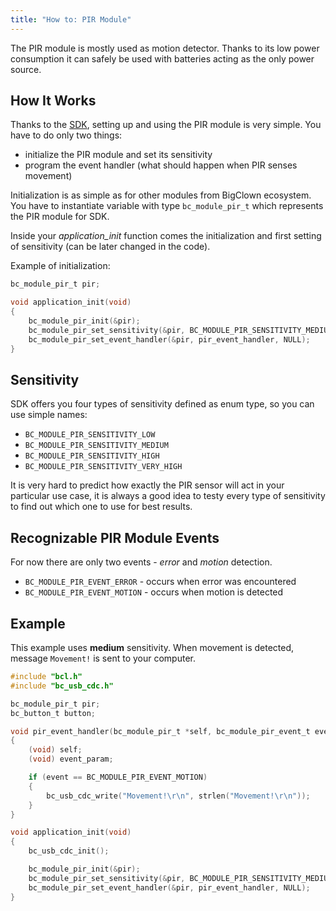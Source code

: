 ```yaml
---
title: "How to: PIR Module"
---
```


The PIR module is mostly used as motion detector. Thanks to its low power consumption it can safely be used with batteries acting as the only power source.


## How It Works
Thanks to the [SDK](https://sdk.bigclown.com/group__bc__module__pir.html), setting up and using the PIR module is very simple. You have to do only two things:
- initialize the PIR module and set its sensitivity
- program the event handler (what should happen when PIR senses movement)

Initialization is as simple as for other modules from BigClown ecosystem. You have to instantiate variable with type `bc_module_pir_t` which represents the PIR module for SDK.

Inside your *application_init* function comes the initialization and first setting of sensitivity (can be later changed in the code).

Example of initialization:
```c
bc_module_pir_t pir;

void application_init(void)
{
    bc_module_pir_init(&pir);
    bc_module_pir_set_sensitivity(&pir, BC_MODULE_PIR_SENSITIVITY_MEDIUM);
    bc_module_pir_set_event_handler(&pir, pir_event_handler, NULL);
}

```

## Sensitivity
SDK offers you four types of sensitivity defined as enum type, so you can use simple names:

- `BC_MODULE_PIR_SENSITIVITY_LOW`
- `BC_MODULE_PIR_SENSITIVITY_MEDIUM`
- `BC_MODULE_PIR_SENSITIVITY_HIGH`
- `BC_MODULE_PIR_SENSITIVITY_VERY_HIGH`


It is very hard to predict how exactly the PIR sensor will act in your particular use case, it is always a good idea to testy every type of sensitivity to find out which one to use for best results.


## Recognizable PIR Module Events
For now there are only two events - *error* and *motion* detection.

- `BC_MODULE_PIR_EVENT_ERROR` - occurs when error was encountered
- `BC_MODULE_PIR_EVENT_MOTION` - occurs when motion is detected


## Example
This example uses **medium** sensitivity. When movement is detected, message `Movement!` is sent to your computer.

```c
#include "bcl.h"
#include "bc_usb_cdc.h"

bc_module_pir_t pir;
bc_button_t button;

void pir_event_handler(bc_module_pir_t *self, bc_module_pir_event_t event, void *event_param)
{
    (void) self;
    (void) event_param;

    if (event == BC_MODULE_PIR_EVENT_MOTION)
    {
        bc_usb_cdc_write("Movement!\r\n", strlen("Movement!\r\n"));
    }
}

void application_init(void)
{
    bc_usb_cdc_init();

    bc_module_pir_init(&pir);
    bc_module_pir_set_sensitivity(&pir, BC_MODULE_PIR_SENSITIVITY_MEDIUM);
    bc_module_pir_set_event_handler(&pir, pir_event_handler, NULL);
}

```